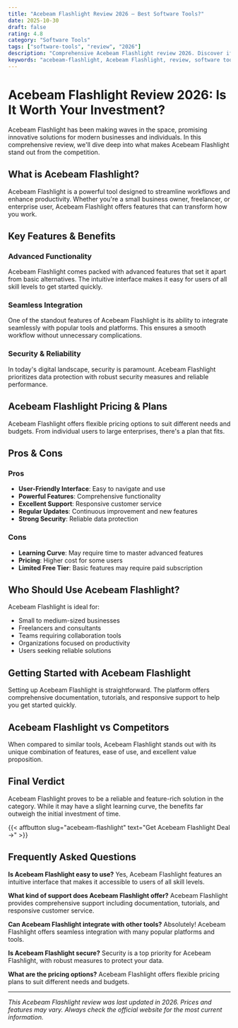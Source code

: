```yaml
---
title: "Acebeam Flashlight Review 2026 – Best Software Tools?"
date: 2025-10-30
draft: false
rating: 4.8
category: "Software Tools"
tags: ["software-tools", "review", "2026"]
description: "Comprehensive Acebeam Flashlight review 2026. Discover if this  tool is the best choice for your needs."
keywords: "acebeam-flashlight, Acebeam Flashlight, review, software tools, 2026, best software tools"
---
```


# Acebeam Flashlight Review 2026: Is It Worth Your Investment?

Acebeam Flashlight has been making waves in the  space, promising innovative solutions for modern businesses and individuals. In this comprehensive review, we'll dive deep into what makes Acebeam Flashlight stand out from the competition.

## What is Acebeam Flashlight?

Acebeam Flashlight is a powerful  tool designed to streamline workflows and enhance productivity. Whether you're a small business owner, freelancer, or enterprise user, Acebeam Flashlight offers features that can transform how you work.

## Key Features & Benefits

### Advanced Functionality
Acebeam Flashlight comes packed with advanced features that set it apart from basic alternatives. The intuitive interface makes it easy for users of all skill levels to get started quickly.

### Seamless Integration
One of the standout features of Acebeam Flashlight is its ability to integrate seamlessly with popular tools and platforms. This ensures a smooth workflow without unnecessary complications.

### Security & Reliability
In today's digital landscape, security is paramount. Acebeam Flashlight prioritizes data protection with robust security measures and reliable performance.

## Acebeam Flashlight Pricing & Plans

Acebeam Flashlight offers flexible pricing options to suit different needs and budgets. From individual users to large enterprises, there's a plan that fits.

## Pros & Cons

### Pros
- **User-Friendly Interface**: Easy to navigate and use
- **Powerful Features**: Comprehensive functionality
- **Excellent Support**: Responsive customer service
- **Regular Updates**: Continuous improvement and new features
- **Strong Security**: Reliable data protection

### Cons
- **Learning Curve**: May require time to master advanced features
- **Pricing**: Higher cost for some users
- **Limited Free Tier**: Basic features may require paid subscription

## Who Should Use Acebeam Flashlight?

Acebeam Flashlight is ideal for:
- Small to medium-sized businesses
- Freelancers and consultants
- Teams requiring collaboration tools
- Organizations focused on productivity
- Users seeking reliable  solutions

## Getting Started with Acebeam Flashlight

Setting up Acebeam Flashlight is straightforward. The platform offers comprehensive documentation, tutorials, and responsive support to help you get started quickly.

## Acebeam Flashlight vs Competitors

When compared to similar tools, Acebeam Flashlight stands out with its unique combination of features, ease of use, and excellent value proposition.

## Final Verdict

Acebeam Flashlight proves to be a reliable and feature-rich solution in the  category. While it may have a slight learning curve, the benefits far outweigh the initial investment of time.

{{< affbutton slug="acebeam-flashlight" text="Get Acebeam Flashlight Deal →" >}}

## Frequently Asked Questions

**Is Acebeam Flashlight easy to use?**
Yes, Acebeam Flashlight features an intuitive interface that makes it accessible to users of all skill levels.

**What kind of support does Acebeam Flashlight offer?**
Acebeam Flashlight provides comprehensive support including documentation, tutorials, and responsive customer service.

**Can Acebeam Flashlight integrate with other tools?**
Absolutely! Acebeam Flashlight offers seamless integration with many popular platforms and tools.

**Is Acebeam Flashlight secure?**
Security is a top priority for Acebeam Flashlight, with robust measures to protect your data.

**What are the pricing options?**
Acebeam Flashlight offers flexible pricing plans to suit different needs and budgets.

---

*This Acebeam Flashlight review was last updated in 2026. Prices and features may vary. Always check the official website for the most current information.*
